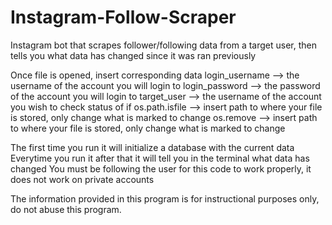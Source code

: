 # Instagram-Follow-Scraper
Instagram bot that scrapes follower/following data from a target user, then tells you what data has changed since it was ran previously

Once file is opened, insert corresponding data
login_username --> the username of the account you will login to
login_password --> the password of the account you will login to
target_user --> the username of the account you wish to check status of
if os.path.isfile --> insert path to where your file is stored, only change what is marked to change
os.remove --> insert path to where your file is stored, only change what is marked to change

The first time you run it will initialize a database with the current data
Everytime you run it after that it will tell you in the terminal what data has changed
You must be following the user for this code to work properly, it does not work on private accounts

The information provided in this program is for instructional purposes only, do not abuse this program.
